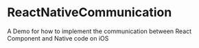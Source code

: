 # ReactNativeCommunication
A Demo for how to implement the communication between React Component and Native code on iOS

